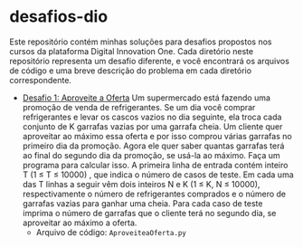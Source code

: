 # desafios-dio
Este repositório contém minhas soluções para desafios propostos nos cursos da plataforma Digital Innovation One. Cada diretório neste repositório representa um desafio diferente, e você encontrará os arquivos de código e uma breve descrição do problema em cada diretório correspondente.

- [Desafio 1: Aproveite a Oferta](https://github.com/alicefvictorino/desafios-dio/blob/00d74c6488ccd8c0f4a6e87687987ea9d1e3a725/AproveiteaOferta.py)
  Um supermercado está fazendo uma promoção de venda de refrigerantes. Se um dia você comprar refrigerantes e levar os cascos vazios no dia seguinte, ela troca cada conjunto de K garrafas vazias  por uma garrafa cheia. 
  Um cliente quer aproveitar ao máximo essa oferta e por isso comprou várias garrafas no primeiro dia da promoção. Agora ele quer saber quantas garrafas terá ao final do segundo dia da promoção, se usá-la ao máximo.
  Faça um programa para calcular isso. A primeira linha de entrada contém inteiro T (1 ≤ T ≤ 10000) , que indica o número de casos de teste. Em cada uma das T linhas a seguir vêm dois inteiros N e K (1 ≤ K, N ≤ 10000),
  respectivamente o número de refrigerantes comprados e o número de garrafas vazias para ganhar uma cheia. Para cada caso de teste imprima o número de garrafas que o cliente terá no segundo dia, se aproveitar ao máximo 
  a oferta.
  - Arquivo de código: `AproveiteaOferta.py`



